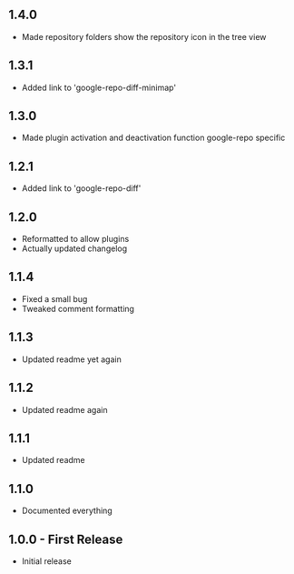 ## 1.4.0
* Made repository folders show the repository icon in the tree view

## 1.3.1
* Added link to 'google-repo-diff-minimap'

## 1.3.0
* Made plugin activation and deactivation function google-repo specific

## 1.2.1
* Added link to 'google-repo-diff'

## 1.2.0
* Reformatted to allow plugins
* Actually updated changelog

## 1.1.4
* Fixed a small bug
* Tweaked comment formatting

## 1.1.3
* Updated readme yet again

## 1.1.2
* Updated readme again

## 1.1.1
* Updated readme

## 1.1.0
* Documented everything

## 1.0.0 - First Release
* Initial release